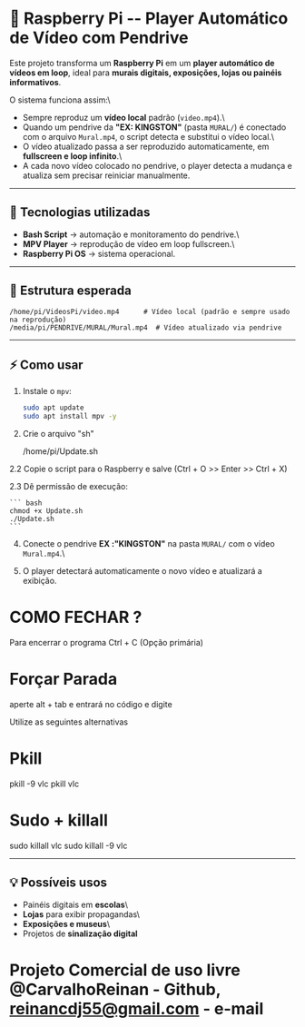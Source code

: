 # 🎥 Raspberry Pi -- Player Automático de Vídeo com Pendrive

Este projeto transforma um **Raspberry Pi** em um **player automático de
vídeos em loop**, ideal para **murais digitais, exposições, lojas ou
painéis informativos**.

O sistema funciona assim:\
- Sempre reproduz um **vídeo local** padrão (`video.mp4`).\
- Quando um pendrive da **"EX: KINGSTON"** (pasta `MURAL/`) é conectado com o
arquivo `Mural.mp4`, o script detecta e substitui o vídeo local.\
- O vídeo atualizado passa a ser reproduzido automaticamente, em
**fullscreen e loop infinito**.\
- A cada novo vídeo colocado no pendrive, o player detecta a mudança e
atualiza sem precisar reiniciar manualmente.

------------------------------------------------------------------------

## 🚀 Tecnologias utilizadas

-   **Bash Script** → automação e monitoramento do pendrive.\
-   **MPV Player** → reprodução de vídeo em loop fullscreen.\
-   **Raspberry Pi OS** → sistema operacional.

------------------------------------------------------------------------

## 📂 Estrutura esperada

    /home/pi/VideosPi/video.mp4      # Vídeo local (padrão e sempre usado na reprodução)
    /media/pi/PENDRIVE/MURAL/Mural.mp4  # Vídeo atualizado via pendrive

------------------------------------------------------------------------

## ⚡ Como usar

1.  Instale o `mpv`:

    ``` bash
    sudo apt update
    sudo apt install mpv -y
    ```
2. Crie o arquivo "sh"

    /home/pi/Update.sh

2.2  Copie o script para o Raspberry e salve (Ctrl + O >> Enter >> Ctrl + X)

2.3  Dê permissão de execução:

    ``` bash
    chmod +x Update.sh
    ./Update.sh
    ```


4.  Conecte o pendrive **EX :"KINGSTON"** na pasta `MURAL/` com o vídeo
    `Mural.mp4`.\

5.  O player detectará automaticamente o novo vídeo e atualizará a
    exibição.


# COMO FECHAR ?

Para encerrar o programa Ctrl + C  (Opção primária)

# Forçar Parada 
aperte alt + tab e entrará no código e digite

Utilize as seguintes alternativas 

# Pkill 

pkill -9 vlc
pkill vlc

# Sudo + killall

sudo killall vlc
sudo killall -9 vlc

------------------------------------------------------------------------

## 💡 Possíveis usos

-   Painéis digitais em **escolas**\
-   **Lojas** para exibir propagandas\
-   **Exposições e museus**\
-   Projetos de **sinalização digital**

# Projeto Comercial de uso livre @CarvalhoReinan - Github, reinancdj55@gmail.com - e-mail

